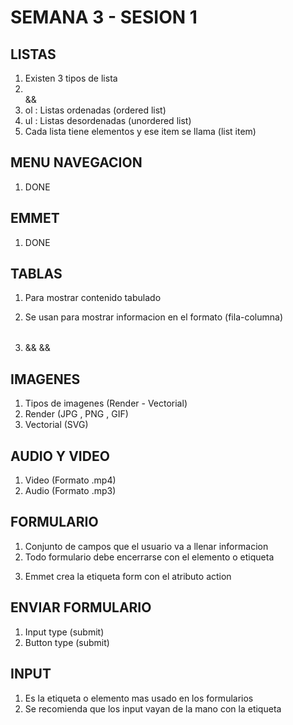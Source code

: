 # SEMANA 3 - SESION 1

## LISTAS

1. Existen 3 tipos de lista
2. <ol></ol> && <ul></ul>
3. ol : Listas ordenadas (ordered list)
4. ul : Listas desordenadas (unordered list)
5. Cada lista tiene elementos y ese item se llama (list item)

## MENU NAVEGACION

1. DONE

## EMMET

1. DONE

## TABLAS

1. Para mostrar contenido tabulado
2. Se usan para mostrar informacion en el formato (fila-columna)

3. <table></table> && <tr></tr> && <td></td>

## IMAGENES
 
1. Tipos de imagenes (Render - Vectorial)
2. Render (JPG , PNG , GIF)
3. Vectorial (SVG)

## AUDIO Y VIDEO

1. Video (Formato .mp4)
2. Audio (Formato .mp3)

## FORMULARIO

1. Conjunto de campos que el usuario va a llenar informacion
2. Todo formulario debe encerrarse con el elemento o etiqueta <form></form>
3. Emmet crea la etiqueta form con el atributo action

## ENVIAR FORMULARIO

1. Input type (submit)
2. Button type (submit)

## INPUT

1. Es la etiqueta o elemento mas usado en los formularios
2. Se recomienda que los input vayan de la mano con la etiqueta <label></label>
<!--
  crear repositorio (html-02)
  crear archivo index.html
  crear archivo listas.html (ejemplo de listas)
  crear archivo navegacion.html (ejemplo de menu perfecto)
  crear archivo tablas.html (ejemplo de tablas)
  crear archivo imagenes.html (ejemplo de imagenes)
  crear archivo multimedia.html (ejemplo de video y audio)
-->